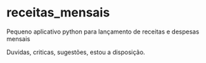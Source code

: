 # receitas_mensais
Pequeno aplicativo python para lançamento de receitas e despesas mensais

Duvidas, criticas, sugestões, estou a disposição.


